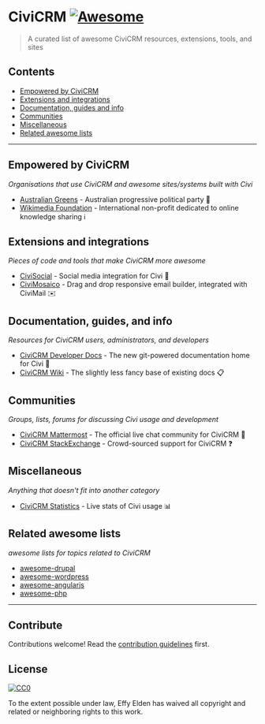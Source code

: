 # CiviCRM [![Awesome](https://cdn.rawgit.com/sindresorhus/awesome/d7305f38d29fed78fa85652e3a63e154dd8e8829/media/badge.svg)](https://github.com/sindresorhus/awesome)

> A curated list of awesome CiviCRM resources, extensions, tools, and sites


## Contents

- [Empowered by CiviCRM](#empowered-by-civicrm)
- [Extensions and integrations](#extensions-and-integrations)
- [Documentation, guides and info](#documentation,-guides,-and-info)
- [Communities](#communities)
- [Miscellaneous](mMiscellaneous)
- [Related awesome lists](#related-awesome-lists)

***

## Empowered by CiviCRM

*Organisations that use CiviCRM and awesome sites/systems built with Civi*

- [Australian Greens](http://greens.org.au) - Australian progressive political party :green_heart:
- [Wikimedia Foundation](https://wikimediafoundation.org) - International non-profit dedicated to online knowledge sharing :information_source:


## Extensions and integrations

*Pieces of code and tools that make CiviCRM more awesome*

- [CiviSocial](https://github.com/siddharthg/org.civicrm.civisocial) - Social media integration for Civi :speech_balloon:
- [CiviMosaico](https://github.com/veda-consulting/uk.co.vedaconsulting.mosaico) - Drag and drop responsive email builder, integrated with CiviMail :envelope:

## Documentation, guides, and info

*Resources for CiviCRM users, administrators, and developers*

- [CiviCRM Developer Docs](https://docs.civicrm.org) - The new git-powered documentation home for Civi :file_folder:
- [CiviCRM Wiki](https://wiki.civicrm.org) - The slightly less fancy base of existing docs :clipboard:

## Communities

*Groups, lists, forums for discussing Civi usage and development*

- [CiviCRM Mattermost](https://chat.civicrm.org) - The official live chat community for CiviCRM :speech_balloon:
- [CiviCRM StackExchange](http://civicrm.stackexchange.com/) - Crowd-sourced support for CiviCRM :question:

## Miscellaneous

*Anything that doesn't fit into another category*

- [CiviCRM Statistics](https://stats.civicrm.org/) - Live stats of Civi usage :bar_chart:


## Related awesome lists

*awesome lists for topics related to CiviCRM*

- [awesome-drupal](https://github.com/mrsinguyen/awesome-drupal)
- [awesome-wordpress](https://github.com/miziomon/awesome-wordpress)
- [awesome-angularjs](https://github.com/gianarb/awesome-angularjs)
- [awesome-php](https://github.com/ziadoz/awesome-php)

***

## Contribute

Contributions welcome! Read the [contribution guidelines](contributing.md) first.


## License

[![CC0](http://mirrors.creativecommons.org/presskit/buttons/88x31/svg/cc-zero.svg)](http://creativecommons.org/publicdomain/zero/1.0)

To the extent possible under law, Effy Elden has waived all copyright and
related or neighboring rights to this work.
